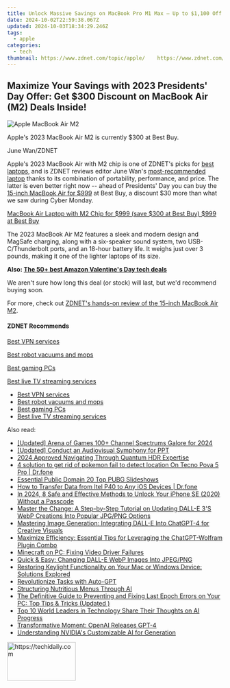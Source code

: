 ```yaml
---
title: Unlock Massive Savings on MacBook Pro M1 Max – Up to $1,100 Off During Black Friday Events at B&H Photo (Inside Scoop From ZDNET)
date: 2024-10-02T22:59:38.067Z
updated: 2024-10-03T18:34:29.246Z
tags:
  - apple
categories:
  - tech
thumbnail: https://www.zdnet.com/topic/apple/    https://www.zdnet.com/a/img/resize/23c99d4a938c1e800db100e97e8dfc00e9987aa8/2023/07/12/c0b429db-2420-4b51-9b7a-4e8279348b5e/macbook-pro-m1-max.jpg?width=170&height=96&fit=crop&auto=webp
---
```


## Maximize Your Savings with 2023 Presidents' Day Offer: Get $300 Discount on MacBook Air (M2)  Deals Inside!

![Apple MacBook Air M2](https://www.zdnet.com/a/img/resize/eaded57df6eda2633d2d09cf59350eb1bafbe110/2023/07/06/b9a88544-8ac8-4cf9-996e-9b37415f85c3/macbook-air-15-inch-hero.jpg?auto=webp&width=1280)

Apple's 2023 MacBook Air M2 is currently $300 at Best Buy. 

June Wan/ZDNET

Apple's 2023 MacBook Air with M2 chip is one of ZDNET's picks for [best laptops](https://www.zdnet.com/article/best-laptop/), and is ZDNET reviews editor June Wan's [most-recommended laptop](https://www.zdnet.com/article/i-cant-recommend-the-15-inch-macbook-air-enough-even-if-its-not-for-me/) thanks to its combination of portability, performance, and price. The latter is even better right now -- ahead of Presidents' Day you can buy the [15-inch MacBook Air for $999](https://shop-links.co/link/?url=https%3A%2F%2Fwww.bestbuy.com%2Fsite%2Fapple-macbook-air-15-laptop-m2-chip-8gb-memory-256gb-ssd-latest-model-midnight%2F6534606.p%3F&publisher_slug=itechdaily19598&exclusive=1) at Best Buy, a discount $30 more than what we saw during Cyber Monday. 

[MacBook Air Laptop with M2 Chip for $999 (save $300 at Best Buy) $999 at Best Buy](https://shop-links.co/link/?url=https%3A%2F%2Fwww.bestbuy.com%2Fsite%2Fapple-macbook-air-15-laptop-m2-chip-8gb-memory-256gb-ssd-latest-model-midnight%2F6534606.p%3F&publisher_slug=itechdaily19598&exclusive=1)

The 2023 MacBook Air M2 features a sleek and modern design and MagSafe charging, along with a six-speaker sound system, two USB-C/Thunderbolt ports, and an 18-hour battery life. It weighs just over 3 pounds, making it one of the lighter laptops of its size. 

**Also: [The 50+ best Amazon Valentine's Day tech deals](https://www.zdnet.com/home-and-office/best-amazon-deals-valentines-day-sale/)**

We aren't sure how long this deal (or stock) will last, but we'd recommend buying soon. 

For more, check out [ZDNET's hands-on review of the 15-inch MacBook Air M2](https://www.zdnet.com/article/i-cant-recommend-the-15-inch-macbook-air-enough-even-if-its-not-for-me/).

#### **ZDNET** Recommends

[Best VPN services](https://www.zdnet.com/article/best-vpn/ "Best VPN services")

[Best robot vacuums and mops](https://www.zdnet.com/article/best-robot-vacuum-mop/ "Best robot vacuums and mops")

[Best gaming PCs](https://www.zdnet.com/article/best-gaming-pc/ "Best gaming PCs")

[Best live TV streaming services](https://www.zdnet.com/article/best-live-tv-streaming-service/ "Best live TV streaming services")

* [Best VPN services](https://www.zdnet.com/article/best-vpn/ "Best VPN services")
* [Best robot vacuums and mops](https://www.zdnet.com/article/best-robot-vacuum-mop/ "Best robot vacuums and mops")
* [Best gaming PCs](https://www.zdnet.com/article/best-gaming-pc/ "Best gaming PCs")
* [Best live TV streaming services](https://www.zdnet.com/article/best-live-tv-streaming-service/ "Best live TV streaming services")

<ins class="adsbygoogle"
     style="display:block"
     data-ad-format="autorelaxed"
     data-ad-client="ca-pub-7571918770474297"
     data-ad-slot="1223367746"></ins>

<ins class="adsbygoogle"
     style="display:block"
     data-ad-client="ca-pub-7571918770474297"
     data-ad-slot="8358498916"
     data-ad-format="auto"
     data-full-width-responsive="true"></ins>

<span class="atpl-alsoreadstyle">Also read:</span>
<div><ul>
<li><a href="https://facebook-video-share.techidaily.com/updated-arena-of-games-100plus-channel-spectrums-galore-for-2024/"><u>[Updated] Arena of Games 100+ Channel Spectrums Galore for 2024</u></a></li>
<li><a href="https://fox-glue.techidaily.com/updated-conduct-an-audiovisual-symphony-for-ppt/"><u>[Updated] Conduct an Audiovisual Symphony for PPT</u></a></li>
<li><a href="https://article-posts.techidaily.com/2024-approved-navigating-through-quantum-hdr-expertise/"><u>2024 Approved Navigating Through Quantum HDR Expertise</u></a></li>
<li><a href="https://android-pokemon-go.techidaily.com/4-solution-to-get-rid-of-pokemon-fail-to-detect-location-on-tecno-pova-5-pro-drfone-by-drfone-virtual-android/"><u>4 solution to get rid of pokemon fail to detect location On Tecno Pova 5 Pro | Dr.fone</u></a></li>
<li><a href="https://extra-information.techidaily.com/essential-public-domain-20-top-pubg-slideshows/"><u>Essential Public Domain 20 Top PUBG Slideshows</u></a></li>
<li><a href="https://android-transfer.techidaily.com/how-to-transfer-data-from-itel-p40-to-any-ios-devices-drfone-by-drfone-transfer-from-android-transfer-from-android/"><u>How to Transfer Data from Itel P40 to Any iOS Devices | Dr.fone</u></a></li>
<li><a href="https://ios-unlock.techidaily.com/in-2024-8-safe-and-effective-methods-to-unlock-your-iphone-se-2020-without-a-passcode-by-drfone-ios/"><u>In 2024, 8 Safe and Effective Methods to Unlock Your iPhone SE (2020) Without a Passcode</u></a></li>
<li><a href="https://tech-hub.techidaily.com/master-the-change-a-step-by-step-tutorial-on-updating-dall-e-3s-webp-creations-into-popular-jpgpng-options/"><u>Master the Change: A Step-by-Step Tutorial on Updating DALL-E 3'S WebP Creations Into Popular JPG/PNG Options</u></a></li>
<li><a href="https://tech-hub.techidaily.com/mastering-image-generation-integrating-dall-e-into-chatgpt-4-for-creative-visuals/"><u>Mastering Image Generation: Integrating DALL-E Into ChatGPT-4 for Creative Visuals</u></a></li>
<li><a href="https://tech-hub.techidaily.com/maximize-efficiency-essential-tips-for-leveraging-the-chatgpt-wolfram-plugin-combo/"><u>Maximize Efficiency: Essential Tips for Leveraging the ChatGPT-Wolfram Plugin Combo</u></a></li>
<li><a href="https://network-issues.techidaily.com/minecraft-on-pc-fixing-video-driver-failures/"><u>Minecraft on PC: Fixing Video Driver Failures</u></a></li>
<li><a href="https://tech-hub.techidaily.com/quick-and-easy-changing-dall-e-webp-images-into-jpegpng/"><u>Quick & Easy: Changing DALL-E WebP Images Into JPEG/PNG</u></a></li>
<li><a href="https://win-howtos.techidaily.com/restoring-keylight-functionality-on-your-mac-or-windows-device-solutions-explored/"><u>Restoring Keylight Functionality on Your Mac or Windows Device: Solutions Explored</u></a></li>
<li><a href="https://tech-hub.techidaily.com/revolutionize-tasks-with-auto-gpt/"><u>Revolutionize Tasks with Auto-GPT</u></a></li>
<li><a href="https://tech-hub.techidaily.com/structuring-nutritious-menus-through-ai/"><u>Structuring Nutritious Menus Through AI</u></a></li>
<li><a href="https://win-able.techidaily.com/the-definitive-guide-to-preventing-and-fixing-last-epoch-errors-on-your-pc-top-tips-and-tricks-updated/"><u>The Definitive Guide to Preventing and Fixing Last Epoch Errors on Your PC: Top Tips & Tricks (Updated )</u></a></li>
<li><a href="https://tech-hub.techidaily.com/top-10-world-leaders-in-technology-share-their-thoughts-on-ai-progress/"><u>Top 10 World Leaders in Technology Share Their Thoughts on AI Progress</u></a></li>
<li><a href="https://tech-hub.techidaily.com/transformative-moment-openai-releases-gpt-4/"><u>Transformative Moment: OpenAI Releases GPT-4</u></a></li>
<li><a href="https://tech-hub.techidaily.com/understanding-nvidias-customizable-ai-for-generation/"><u>Understanding NVIDIA's Customizable AI for Generation</u></a></li>
</ul></div>

<!-- affiliate ads begin -->
<a href="https://malaysia-healthcare-travel-council.pxf.io/c/5597632/1576477/17382" target="_top" id="1576477">
  <img src="//a.impactradius-go.com/display-ad/17382-1576477" border="0" alt="https://techidaily.com" width="160" height="90"/>
</a>
<img height="0" width="0" src="https://malaysia-healthcare-travel-council.pxf.io/i/5597632/1576477/17382" style="position:absolute;visibility:hidden;" border="0" />
<!-- affiliate ads end -->

